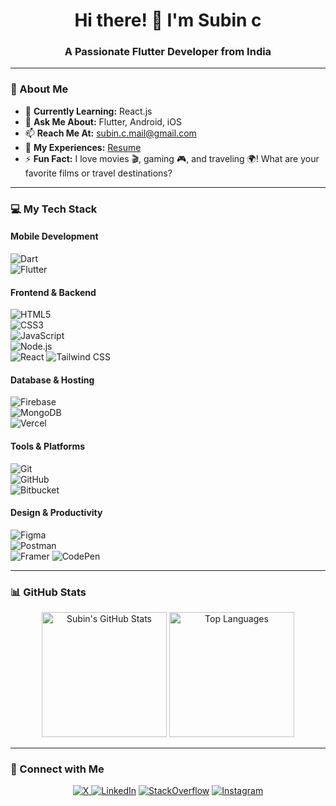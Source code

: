 <h1 align="center">Hi there! 👋 I'm Subin c</h1>
<h3 align="center">A Passionate Flutter Developer from India</h3>

---

### 🌟 About Me
- 🌱 **Currently Learning:** React.js  
- 💬 **Ask Me About:** Flutter, Android, iOS  
- 📫 **Reach Me At:** subin.c.mail@gmail.com  
- 📄 **My Experiences:** [Resume](https://drive.google.com/file/d/1bUAULLOC-xYcJnTOJFMalY84vVUIUsJV/view)  
- ⚡ **Fun Fact:** I love movies 🎬, gaming 🎮, and traveling 🌍! What are your favorite films or travel destinations?

---

### 💻 My Tech Stack  
#### Mobile Development  
![Dart](https://img.shields.io/badge/dart-%230175C2.svg?style=for-the-badge&logo=dart&logoColor=white)  
![Flutter](https://img.shields.io/badge/Flutter-%2302569B.svg?style=for-the-badge&logo=Flutter&logoColor=white)  

#### Frontend & Backend  
![HTML5](https://img.shields.io/badge/html5-%23E34F26.svg?style=for-the-badge&logo=html5&logoColor=white)  
![CSS3](https://img.shields.io/badge/css3-%231572B6.svg?style=for-the-badge&logo=css3&logoColor=white)  
![JavaScript](https://img.shields.io/badge/javascript-%23323330.svg?style=for-the-badge&logo=javascript&logoColor=%23F7DF1E)  
![Node.js](https://img.shields.io/badge/node.js-6DA55F?style=for-the-badge&logo=node.js&logoColor=white)  
![React](https://img.shields.io/badge/react-%2320232a.svg?style=for-the-badge&logo=react&logoColor=%2361DAFB)
![Tailwind CSS](https://img.shields.io/badge/TailwindCSS-%2338B2AC.svg?style=for-the-badge&logo=tailwind-css&logoColor=white)


#### Database & Hosting  
![Firebase](https://img.shields.io/badge/firebase-%23039BE5.svg?style=for-the-badge&logo=firebase)  
![MongoDB](https://img.shields.io/badge/MongoDB-%234ea94b.svg?style=for-the-badge&logo=mongodb&logoColor=white)  
![Vercel](https://img.shields.io/badge/vercel-%23000000.svg?style=for-the-badge&logo=vercel&logoColor=white)  

#### Tools & Platforms  
![Git](https://img.shields.io/badge/git-%23F1502F.svg?style=for-the-badge&logo=git&logoColor=white)  
![GitHub](https://img.shields.io/badge/GitHub-black.svg?style=for-the-badge&logo=GitHub&logoColor=white)  
![Bitbucket](https://img.shields.io/badge/bitbucket-%232684FF.svg?style=for-the-badge&logo=bitbucket&logoColor=white)  

#### Design & Productivity  
![Figma](https://img.shields.io/badge/figma-%232a2d33.svg?style=for-the-badge&logo=figma&logoColor=white)  
![Postman](https://img.shields.io/badge/Postman-FF6C37?style=for-the-badge&logo=postman&logoColor=white)  
![Framer](https://img.shields.io/badge/Framer-black?style=for-the-badge&logo=framer&logoColor=blue)
![CodePen](https://img.shields.io/badge/CodePen-000000?style=for-the-badge&logo=codepen&logoColor=white)


---

### 📊 GitHub Stats
<p align="center">
  <img src="https://github-readme-stats.vercel.app/api?username=Subin-Developer&theme=dark&hide_border=false&include_all_commits=false&count_private=false" alt="Subin's GitHub Stats" height="200px">
  <img src="https://github-readme-stats.vercel.app/api/top-langs/?username=Subin-Developer&theme=dark&hide_border=false&include_all_commits=false&count_private=false&layout=compact" alt="Top Languages" height="200px">
</p>

---

### 🤝 Connect with Me
<p align="center">
<a href="https://x.com/________Subin" target="_blank">
  <img src="https://img.shields.io/badge/X-%23000000.svg?style=for-the-badge&logo=x&logoColor=white" alt="X">
</a>
  <a href="https://www.linkedin.com/in/subin-c-163398239/" target="_blank"><img src="https://img.shields.io/badge/LinkedIn-%230077B5.svg?style=for-the-badge&logo=linkedin&logoColor=white" alt="LinkedIn"></a>
  <a href="https://stackoverflow.com/users/29091171/subin-c" target="_blank"><img src="https://img.shields.io/badge/stackoverflow-%23F58025.svg?style=for-the-badge&logo=stackoverflow&logoColor=white" alt="StackOverflow"></a>
  <a href="https://www.instagram.com/_________subin" target="_blank"><img src="https://img.shields.io/badge/Instagram-%23E4405F.svg?style=for-the-badge&logo=Instagram&logoColor=white" alt="Instagram"></a>
</p>
